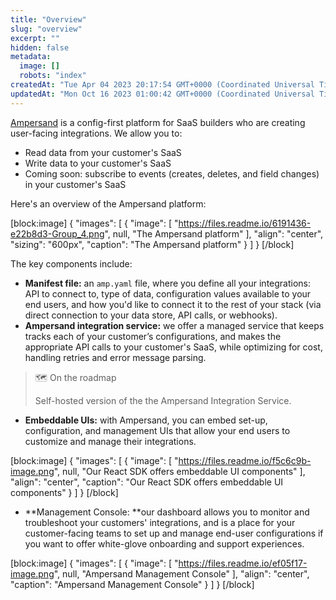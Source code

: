 ```yaml
---
title: "Overview"
slug: "overview"
excerpt: ""
hidden: false
metadata: 
  image: []
  robots: "index"
createdAt: "Tue Apr 04 2023 20:17:54 GMT+0000 (Coordinated Universal Time)"
updatedAt: "Mon Oct 16 2023 01:00:42 GMT+0000 (Coordinated Universal Time)"
---
```

[Ampersand](https://www.withampersand.com/) is a config-first platform for SaaS builders who are creating user-facing integrations. We allow you to:

- Read data from your customer's SaaS
- Write data to your customer's SaaS
- Coming soon: subscribe to events (creates, deletes, and field changes) in your customer's SaaS

Here's an overview of the Ampersand platform:

[block:image]
{
  "images": [
    {
      "image": [
        "https://files.readme.io/6191436-e22b8d3-Group_4.png",
        null,
        "The Ampersand platform"
      ],
      "align": "center",
      "sizing": "600px",
      "caption": "The Ampersand platform"
    }
  ]
}
[/block]


The key components include:

- **Manifest file:** an `amp.yaml` file, where you define all your integrations: API to connect to, type of data, configuration values available to your end users, and how you'd like to connect it to the rest of your stack (via direct connection to your data store, API calls, or webhooks).
- **Ampersand integration service:** we offer a managed service that keeps tracks each of your customer’s configurations, and makes the appropriate API calls to your customer's SaaS, while optimizing for cost, handling retries and error message parsing.

> 🗺️ On the roadmap
> 
> Self-hosted version of the the Ampersand Integration Service.

- **Embeddable UIs:** with Ampersand, you can embed set-up, configuration, and management UIs that allow your end users to customize and manage their integrations.

[block:image]
{
  "images": [
    {
      "image": [
        "https://files.readme.io/f5c6c9b-image.png",
        null,
        "Our React SDK offers embeddable UI components"
      ],
      "align": "center",
      "caption": "Our React SDK offers embeddable UI components"
    }
  ]
}
[/block]


- **Management Console: **our dashboard allows you to monitor and troubleshoot your customers' integrations, and is a place for your customer-facing teams to set up and manage end-user configurations if you want to offer white-glove onboarding and support experiences.

[block:image]
{
  "images": [
    {
      "image": [
        "https://files.readme.io/ef05f17-image.png",
        null,
        "Ampersand Management Console"
      ],
      "align": "center",
      "caption": "Ampersand Management Console"
    }
  ]
}
[/block]
